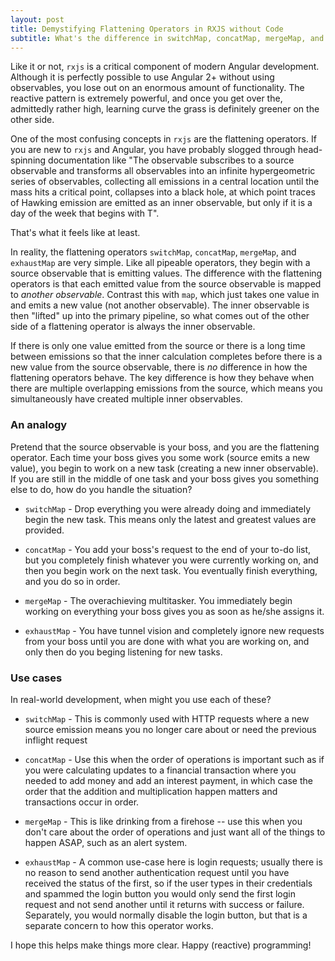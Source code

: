 ```yaml
---
layout: post
title: Demystifying Flattening Operators in RXJS without Code
subtitle: What's the difference in switchMap, concatMap, mergeMap, and exhaustMap?
---
```


Like it or not, `rxjs` is a critical component of modern Angular development. Although it is perfectly possible to use Angular 2+ without using observables, you lose out on an enormous amount of functionality. The reactive pattern is extremely powerful, and once you get over the, admittedly rather high, learning curve the grass is definitely greener on the other side.

One of the most confusing concepts in `rxjs` are the flattening operators. If you are new to `rxjs` and Angular, you have probably slogged through head-spinning documentation like "The observable subscribes to a source observable and transforms all observables into an infinite hypergeometric series of observables, collecting all emissions in a central location until the mass hits a critical point, collapses into a black hole, at which point traces of Hawking emission are emitted as an inner observable, but only if it is a day of the week that begins with T".

That's what it feels like at least.

In reality, the flattening operators `switchMap`, `concatMap`, `mergeMap`, and `exhaustMap` are very simple. Like all pipeable operators, they begin with a source observable that is emitting values. The difference with the flattening operators is that each emitted value from the source observable is mapped to _another observable_. Contrast this with `map`, which just takes one value in and emits a new value (not another observable). The inner observable is then "lifted" up into the primary pipeline, so what comes out of the other side of a flattening operator is always the inner observable.

If there is only one value emitted from the source or there is a long time between emissions so that the inner calculation completes before there is a new value from the source observable, there is _no_ difference in how the flattening operators behave. The key difference is how they behave when there are multiple overlapping emissions from the source, which means you simultaneously have created multiple inner observables.

### An analogy

Pretend that the source observable is your boss, and you are the flattening operator. Each time your boss gives you some work (source emits a new value), you begin to work on a new task (creating a new inner observable). If you are still in the middle of one task and your boss gives you something else to do, how do you handle the situation?

- `switchMap` - Drop everything you were already doing and immediately begin the new task. This means only the latest and greatest values are provided.

- `concatMap` - You add your boss's request to the end of your to-do list, but you completely finish whatever you were currently working on, and then you begin work on the next task. You eventually finish everything, and you do so in order.

- `mergeMap` - The overachieving multitasker. You immediately begin working on everything your boss gives you as soon as he/she assigns it.

- `exhaustMap` - You have tunnel vision and completely ignore new requests from your boss until you are done with what you are working on, and only then do you beging listening for new tasks.

### Use cases

In real-world development, when might you use each of these?

- `switchMap` - This is commonly used with HTTP requests where a new source emission means you no longer care about or need the previous inflight request

- `concatMap` - Use this when the order of operations is important such as if you were calculating updates to a financial transaction where you needed to add money and add an interest payment, in which case the order that the addition and multiplication happen matters and transactions occur in order.

- `mergeMap` - This is like drinking from a firehose -- use this when you don't care about the order of operations and just want all of the things to happen ASAP, such as an alert system.

- `exhaustMap` - A common use-case here is login requests; usually there is no reason to send another authentication request until you have received the status of the first, so if the user types in their credentials and spammed the login button you would only send the first login request and not send another until it returns with success or failure. Separately, you would normally disable the login button, but that is a separate concern to how this operator works.

I hope this helps make things more clear. Happy (reactive) programming!
